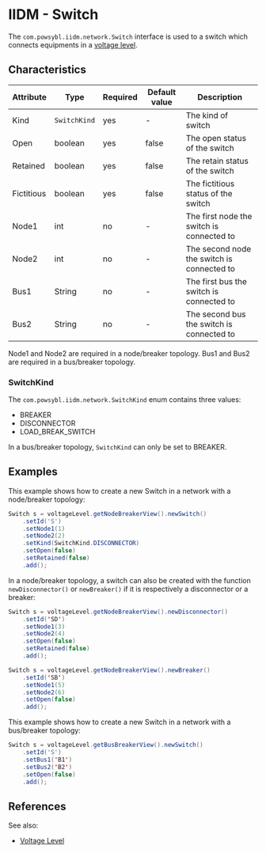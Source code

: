 # IIDM - Switch

The `com.powsybl.iidm.network.Switch` interface is used to a switch which connects equipments in a [voltage level](voltageLevel.md).

## Characteristics
| Attribute | Type | Required | Default value | Description |
| --------- | ---- | -------- | ------------- | ----------- |
| Kind | `SwitchKind` | yes | - | The kind of switch |
| Open | boolean | yes | false | The open status of the switch |
| Retained | boolean | yes | false | The retain status of the switch |
| Fictitious | boolean | yes | false | The fictitious status of the switch |
| Node1 | int | no | - | The first node the switch is connected to |
| Node2 | int | no | - | The second node the switch is connected to |
| Bus1 | String | no | - | The first bus the switch is connected to |
| Bus2 | String | no | - | The second bus the switch is connected to |

Node1 and Node2 are required in a node/breaker topology.
Bus1 and Bus2 are required in a bus/breaker topology.

### SwitchKind
The `com.powsybl.iidm.network.SwitchKind` enum contains three values:
- BREAKER
- DISCONNECTOR
- LOAD_BREAK_SWITCH

In a bus/breaker topology, `SwitchKind` can only be set to BREAKER.

## Examples
This example shows how to create a new Switch in a network with a node/breaker topology:
```java
Switch s = voltageLevel.getNodeBreakerView().newSwitch()
    .setId('S')
    .setNode1(1)
    .setNode2(2)
    .setKind(SwitchKind.DISCONNECTOR)
    .setOpen(false)
    .setRetained(false)
    .add();
```

In a node/breaker topology, a switch can also be created with the function `newDisconnector()` or `newBreaker()` if it is respectively
a disconnector or a breaker:
```java
Switch s = voltageLevel.getNodeBreakerView().newDisconnector()
    .setId('SD')
    .setNode1(3)
    .setNode2(4)
    .setOpen(false)
    .setRetained(false)
    .add();

Switch s = voltageLevel.getNodeBreakerView().newBreaker()
    .setId('SB')
    .setNode1(5)
    .setNode2(6)
    .setOpen(false)
    .add();
```

This example shows how to create a new Switch in a network with a bus/breaker topology:
```java
Switch s = voltageLevel.getBusBreakerView().newSwitch()
    .setId('S')
    .setBus1('B1')
    .setBus2('B2')
    .setOpen(false)
    .add();
```

## References
See also:
- [Voltage Level](voltageLevel.md)
